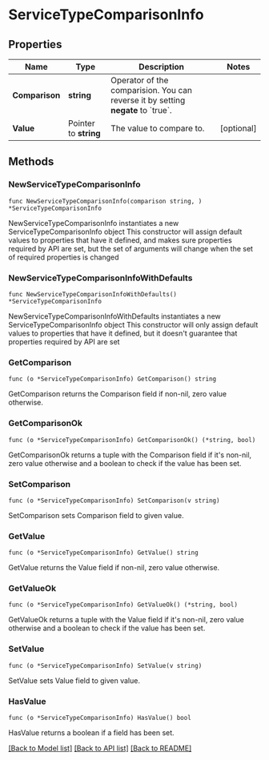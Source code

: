 # ServiceTypeComparisonInfo

## Properties

Name | Type | Description | Notes
------------ | ------------- | ------------- | -------------
**Comparison** | **string** | Operator of the comparision. You can reverse it by setting **negate** to &#x60;true&#x60;. | 
**Value** | Pointer to **string** | The value to compare to. | [optional] 

## Methods

### NewServiceTypeComparisonInfo

`func NewServiceTypeComparisonInfo(comparison string, ) *ServiceTypeComparisonInfo`

NewServiceTypeComparisonInfo instantiates a new ServiceTypeComparisonInfo object
This constructor will assign default values to properties that have it defined,
and makes sure properties required by API are set, but the set of arguments
will change when the set of required properties is changed

### NewServiceTypeComparisonInfoWithDefaults

`func NewServiceTypeComparisonInfoWithDefaults() *ServiceTypeComparisonInfo`

NewServiceTypeComparisonInfoWithDefaults instantiates a new ServiceTypeComparisonInfo object
This constructor will only assign default values to properties that have it defined,
but it doesn't guarantee that properties required by API are set

### GetComparison

`func (o *ServiceTypeComparisonInfo) GetComparison() string`

GetComparison returns the Comparison field if non-nil, zero value otherwise.

### GetComparisonOk

`func (o *ServiceTypeComparisonInfo) GetComparisonOk() (*string, bool)`

GetComparisonOk returns a tuple with the Comparison field if it's non-nil, zero value otherwise
and a boolean to check if the value has been set.

### SetComparison

`func (o *ServiceTypeComparisonInfo) SetComparison(v string)`

SetComparison sets Comparison field to given value.


### GetValue

`func (o *ServiceTypeComparisonInfo) GetValue() string`

GetValue returns the Value field if non-nil, zero value otherwise.

### GetValueOk

`func (o *ServiceTypeComparisonInfo) GetValueOk() (*string, bool)`

GetValueOk returns a tuple with the Value field if it's non-nil, zero value otherwise
and a boolean to check if the value has been set.

### SetValue

`func (o *ServiceTypeComparisonInfo) SetValue(v string)`

SetValue sets Value field to given value.

### HasValue

`func (o *ServiceTypeComparisonInfo) HasValue() bool`

HasValue returns a boolean if a field has been set.


[[Back to Model list]](../README.md#documentation-for-models) [[Back to API list]](../README.md#documentation-for-api-endpoints) [[Back to README]](../README.md)


